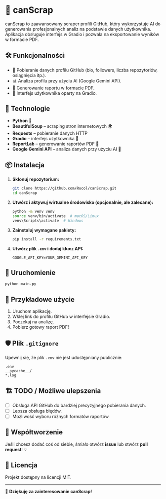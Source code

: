 # 🚀 canScrap

canScrap to zaawansowany scraper profili GitHub, który wykorzystuje AI do generowania profesjonalnych analiz na podstawie danych użytkownika. Aplikacja obsługuje interfejs w Gradio i pozwala na eksportowanie wyników w formacie PDF.

## 🛠 Funkcjonalności
- 📌 Pobieranie danych profilu GitHub (bio, followers, liczba repozytoriów, osiągnięcia itp.).
- 📊 Analiza profilu przy użyciu AI (Google Gemini API).
- 📜 Generowanie raportu w formacie PDF.
- 🎨 Interfejs użytkownika oparty na Gradio.

## 🔧 Technologie
- **Python** 🐍
- **BeautifulSoup** – scraping stron internetowych 🌍
- **Requests** – pobieranie danych HTTP
- **Gradio** – interfejs użytkownika 🎨
- **ReportLab** – generowanie raportów PDF 📄
- **Google Gemini API** – analiza danych przy użyciu AI 🤖

## 📦 Instalacja
1. **Sklonuj repozytorium:**
   ```bash
   git clone https://github.com/Rucol/canScrap.git
   cd canScrap
   ```
2. **Utwórz i aktywuj wirtualne środowisko (opcjonalnie, ale zalecane):**
   ```bash
   python -m venv venv
   source venv/bin/activate  # macOS/Linux
   venv\Scripts\activate  # Windows
   ```
3. **Zainstaluj wymagane pakiety:**
   ```bash
   pip install -r requirements.txt
   ```
4. **Utwórz plik `.env` i dodaj klucz API:**
   ```
   GOOGLE_API_KEY=YOUR_GEMINI_API_KEY
   ```

## 🚀 Uruchomienie
```bash
python main.py
```

## 📄 Przykładowe użycie
1. Uruchom aplikację.
2. Wklej link do profilu GitHub w interfejsie Gradio.
3. Poczekaj na analizę.
4. Pobierz gotowy raport PDF!

## 🛡 Plik `.gitignore`
Upewnij się, że plik `.env` nie jest udostępniany publicznie:
```
.env
__pycache__/
*.log
```

## 🏗 TODO / Możliwe ulepszenia
- [ ] Obsługa API GitHub do bardziej precyzyjnego pobierania danych.
- [ ] Lepsza obsługa błędów.
- [ ] Możliwość wyboru różnych formatów raportów.

## 🤝 Współtworzenie
Jeśli chcesz dodać coś od siebie, śmiało otwórz **issue** lub stwórz **pull request**! 💡

## 📜 Licencja
Projekt dostępny na licencji MIT.

---

🎉 **Dziękuję za zainteresowanie canScrap!**

